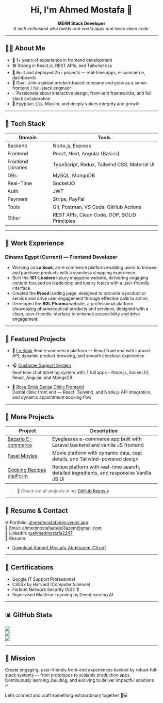 <h1 align="center">Hi, I'm Ahmed Mostafa 👋</h1>

<p align="center">
  <b>MERN Stack Developer</b>  
  <br>
  <i>A tech enthusiast who builds real-world apps and loves clean code.</i>
</p>

---

## 👨‍💻 About Me

- 💼 1+ years of experience in frontend development  
- 🛠️ Strong in React.js, REST APIs, and Tailwind css  
- 🚀 Built and deployed 25+ projects — real-time apps, e-commerce, dashboards  
- 🎯 Goal: Join a global product-based company and grow as a senior frontend / full-stack engineer  
- 💡 Passionate about interactive design, front-end frameworks, and full stack collaboration
- 🕌 Egyptian 🇪🇬, Muslim, and deeply values integrity and growth  

---

## 🧠 Tech Stack

| Domain | Tools |
|--------|-------|
| Backend | Node.js, Express |
| Frontend | React, Next, Angular (Basics) |
| Frontend Libraries | TypeScript, Redux, Tailwind CSS, Material UI |
| DBs | MySQL, MongoDB |
| Real-Time | Socket.IO |
| Auth | JWT |
| Payment | Stripe, PayPal |
| Tools | Git, Postman, VS Code, GitHub Actions |
| Other | REST APIs, Clean Code, OOP, SOLID Principles |

---

## 💼 Work Experience

### Dinamo Egypt (Current) — Frontend Developer
- Working on **Le Souk**, an e-commerce platform enabling users to browse and purchase products with a seamless shopping experience.
- Built the **101-Leaders**  luxury magazine website, delivering engaging content focused on leadership and luxury topics with a user-friendly interface.
- Created the **INeed** landing page, designed to promote a product or service and drive user engagement through effective calls to action.
- Developed the **BGL Pharma** website, a professional platform showcasing pharmaceutical products and services, 
designed with a clean, user-friendly interface to enhance accessibility and drive engagement.

---

## 🚀 Featured Projects

- 🛒 [Le Souk](https://github.com/3b3zeem/le-souk-react)
  Real e-commerce platform — React front end with Laravel API, dynamic product browsing, and smooth checkout experience

- 🎧 [Customer Support System](https://github.com/ZiadGamalDev/customer-support-system)  
  Real-time chat ticketing system with 7 full apps – Node.js, Socket.IO, React, Angular, and MongoDB

- 🦷 [Rose Smile Dental Clinic Frontend](https://github.com/3b3zeem/Rose-Smile-FE)  
  Dental clinic front end — React, Tailwind, and Node.js API integration, and dynamic appointment booking flow

---

## 📂 More Projects

| Project | Description |
|--------|-------------|
| [Bazario E-commerce](https://github.com/ZiadGamalDev/bazario-ecommerce-frontend) | Eyeglasses e-commerce app built with Laravel backend and vanilla JS frontend |
| [Fasel Movies](https://github.com/3b3zeem/Movies-ITI) | Movie platform with dynamic data, cast details, and Tailwind-powered design |
| [Cooking Recipes platForm](https://github.com/3b3zeem/Cooking-Recipes) | Recipe platform with real-time search, detailed ingredients, and responsive Vanilla JS UI |

> 💬 Check out all projects in my [GitHub Repos »](https://github.com/3b3zeem?tab=repositories)

---

## 📄 Resume & Contact

🌐 Portfolio: [ahmedmostafadev.vercel.app](https://ahmedmostafadev.vercel.app/)  
📩 Email: [ahmedmostafaabdel3azem@gmail.com](mailto:ahmedmostafaabdel3azem@gmail.com)  
🔗 LinkedIn: [@ahmedmostafa2247](https://www.linkedin.com/in/ahmedmostafa2247/)  
📂 Resume:  
- [Download Ahmed-Mostafa-Abdelazem-CV.pdf](./Ahmed-Mostafa-Abdelazem-CV.pdf)  

---

## 🧩 Certifications

- Google IT Support Professional  
- CS50x by Harvard (Computer Science)  
- Fortinet Network Security (NSE 1)  
- Supervised Machine Learning by DeepLearning.AI  

---

## 📊 GitHub Stats

![](https://github-readme-stats.vercel.app/api?username=3b3zeem&theme=react&hide_border=false&include_all_commits=true&count_private=true)<br/>
![](https://github-readme-streak-stats.herokuapp.com/?user=3b3zeem&theme=react&hide_border=false)<br/>
![](https://github-readme-stats.vercel.app/api/top-langs/?username=3b3zeem&theme=react&hide_border=false&include_all_commits=true&count_private=true&layout=compact)

---

## 🏁 Mission

Create engaging, user-friendly front-end experiences backed by robust full-stack systems — from prototypes to scalable production apps.
Continuously learning, building, and evolving to deliver impactful solutions 🔥

Let’s connect and craft something extraordinary together 💼💻
